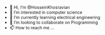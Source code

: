 - 👋 Hi, I’m @HosseinKhosravian
- 👀 I’m interested in computer science
- 🌱 I’m currently learning electrical engineering
- 💞️ I’m looking to collaborate on Programming
- 📫 How to reach me ...

<!---
HosseinKhosravian/HosseinKhosravian is a ✨ special ✨ repository because its `README.md` (this file) appears on your GitHub profile.
You can click the Preview link to take a look at your changes.
--->

